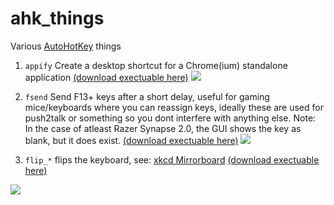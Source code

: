 # ahk_things
Various [AutoHotKey](https://www.autohotkey.com/) things

1. `appify` Create a desktop shortcut for a Chrome(ium) standalone application [(download exectuable here)](https://github.com/Autotonic/ahk_things/releases/download/v0.2/appify.exe)
  ![](https://quad.pe/e/aBJpkZp4cQ.png)
  

2. `fsend` Send F13+ keys after a short delay, useful for gaming mice/keyboards where you can reassign keys, ideally these are used for push2talk or something so you dont interfere with anything else. Note: In the case of atleast Razer Synapse 2.0, the GUI shows the key as blank, but it does exist. [(download exectuable here)](https://github.com/Autotonic/ahk_things/releases/download/v0.2/fsend.exe)
  ![](https://quad.pe/e/FnORcitbUP.png)

3. `flip_*` flips the keyboard, see: [xkcd Mirrorboard](https://blog.xkcd.com/2007/08/14/mirrorboard-a-one-handed-keyboard-layout-for-the-lazy/) [(download exectuable here)](https://github.com/Autotonic/ahk_things/releases/download/v0.2/flip_qwerty.exe)
  
  ![](https://quad.pe/e/PINPF6WvZ0.png)
